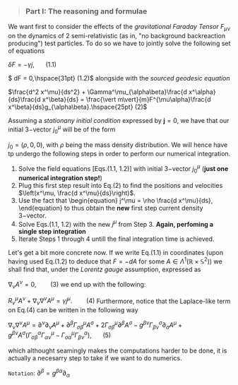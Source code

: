 > ### **Part I: The reasoning and formulae**

We want first to consider the effects of the *gravitational Faraday Tensor* $F_{\mu\nu}$ on the dynamics of $2$ semi-relativistic (as in, "no background backreaction producing") test particles. To do so we have to jointly solve the following set of equations

$\delta F = -\gamma j,\hspace{20pt}(1.1)$

$ dF = 0,\hspace{31pt} (1.2)$
alongside with the *sourced geodesic equation*

$\frac{d^2 x^\mu}{ds^2} + \Gamma^\mu_{\alpha\beta}\frac{d x^\alpha}{ds}\frac{d x^\beta}{ds} = \frac{\vert m\vert}{m}F^{\mu\alpha}\frac{d x^\beta}{ds}g_{\alpha\beta}.\hspace{25pt} (2)$

Assuming a *stationany initial condition* expressed by $\boldsymbol{j} = 0$, we have that our initial $3-$vector $j^\mu_0$ will be of the form

$j_0 = (\rho, 0, 0),$
with $\rho$ being the mass density distribution. We will hence have tp undergo the following steps in order to perform our numerical integration.

1. Solve the field equations [Eqs.(1.1, 1.2)] with initial $3-$vector $j^\mu_0$ (**just one numerical integration step!**)
2. Plug this first step result into Eq.(2) to find the positions and velocities $\left(x^\mu, \frac{d x^\mu}{ds}\right)$.
3. Use the fact that
\begin{equation}
j^\mu = \rho \frac{d x^\mu}{ds},
\end{equation}
to thus obtain the **new** first step current density $3-$vector.
4. Solve Eqs.(1.1, 1.2) with the new $j^\mu$ from Step 3. **Again, perfoming a single step integration**
5. Iterate Steps 1 through 4 untill the final integration time is achieved.

Let's get a bit more concrete now. If we write Eq.(1.1) in coordinates (upon having used Eq.(1.2) to deduce that $F = -dA$ for some $A\in \Lambda^1(\mathbb{R}\times \mathbb{S}^2)$) we shall find that, under the *Lorentz gauge* assumption, expressed as

$\nabla_\nu A^\nu = 0, \hspace{25pt} (3)$
we end up with the following:

$R^\mu_\nu A^\nu + \nabla_\nu\nabla^\nu A^\mu = \gamma j^\mu. \hspace{25pt} (4)$
Furthermore, notice that the Laplace-like term on Eq.(4) can be written in the following way

$\nabla_\nu\nabla^\nu A^\mu = \partial^\nu\partial_\nu A^\mu + \partial^\beta \Gamma^\mu_{\sigma\beta}A^\sigma + 2 \Gamma^\mu_{\sigma\beta}\partial^\beta A^\sigma - g^{\beta\nu}\Gamma^\sigma_{\beta\nu}\partial_\sigma A^\mu + g^{\beta\nu}A^\sigma(\Gamma^\alpha_{\sigma\beta}\Gamma^\mu_{\alpha\nu} - \Gamma^\mu_{\sigma\alpha}\Gamma^\alpha_{\beta\nu}), \hspace{20pt} (5)$

which althought seamingly makes the computations harder to be done, it is actually a necesarry step to take if we want to do numerics.

`Notation`: $\partial^\beta = g^{\beta\alpha}\partial_\alpha$



